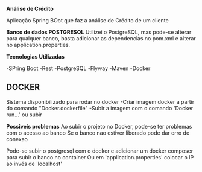 **Análise de Crédito**

Aplicação Spring BOot que faz a análise de Crédito de um cliente


**Banco de dados POSTGRESQL**
Utilizei o PostgreSQL, mas pode-se alterar para qualquer banco, basta adicionar as dependencias no pom.xml e alterar no application.properties.


**Tecnologias Utilizadas**

-SPring Boot
-Rest
-PostgreSQL
-Flyway
-Maven
-Docker



## DOCKER
Sistema disponibilizado para rodar no docker
-Criar imagem docker a partir do comando "Docker.dockerfile"
-Subir a imagem com o comando 'Docker run...' ou subir


**Possiveis problemas**
Ao subir o projeto no Docker, pode-se ter problemas com o acesso ao banco
Se o banco nao estiver liberado pode dar erro de conexao

Pode-se subir o postgresql com o docker e adicionar um docker composer para subir o banco no container
Ou em 'application.properties' colocar o IP ao invés de 'localhost'




